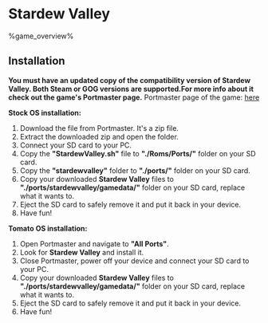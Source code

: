 # Stardew Valley

%game_overview%

## Installation

**You must have an updated copy of the compatibility version of Stardew Valley. Both Steam or GOG versions are supported.For more info about it check out the game's Portmaster page.**
Portmaster page of the game: [here](https://portmaster.games/detail.html?name=stardewvalley)

**Stock OS installation:**
1. Download the file from Portmaster. It's a zip file.
2. Extract the downloaded zip and open the folder.
3. Connect your SD card to your PC.
4. Copy the **"StardewValley.sh"** file to **"./Roms/Ports/"** folder on your SD card.
5. Copy the **"stardewvalley"** folder to **"./ports/"** folder on your SD card.
6. Copy your downloaded **Stardew Valley** files to **"./ports/stardewvalley/gamedata/"** folder on your SD card, replace what it wants to.
7. Eject the SD card to safely remove it and put it back in your device.
8. Have fun!

**Tomato OS installation:**
1. Open Portmaster and navigate to **"All Ports"**.
2. Look for **Stardew Valley** and install it.
3. Close Portmaster, power off your device and connect your SD card to your PC.
4. Copy your downloaded **Stardew Valley** files to **"./ports/stardewvalley/gamedata/"** folder on your SD card, replace what it wants to.
5. Eject the SD card to safely remove it and put it back in your device.
6. Have fun!